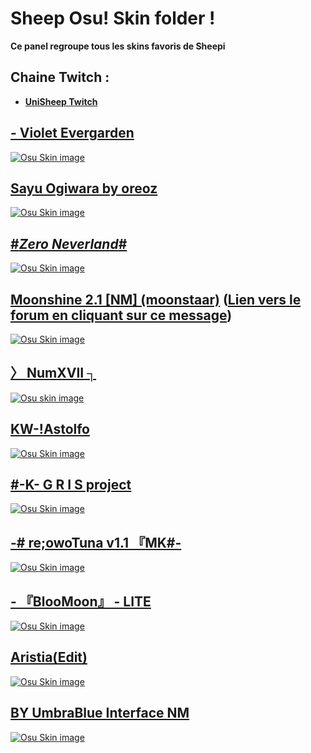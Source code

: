 # Sheep Osu! Skin folder ! 

**Ce panel regroupe tous les skins favoris de Sheepi**

## Chaine Twitch : 
* [**UniSheep Twitch**](https://www.twitch.tv/el_sheepinator)


## [- Violet Evergarden](https://drive.google.com/file/d/1tYcbJCwhF3bgbi2u5PG6tcVt8KwuMHJQ/view?usp=sharing)
[![Osu Skin image](https://i.imgur.com/xN40QEB.png)](https://drive.google.com/file/d/1tYcbJCwhF3bgbi2u5PG6tcVt8KwuMHJQ/view?usp=sharing)

## [Sayu Ogiwara by oreoz](https://drive.google.com/file/d/1gOruF07dvyGYxgHRAhbLuWYJ_6mVvhV_/view?usp=sharing)
[![Osu Skin image](https://i.imgur.com/TfsvINu.png)](https://drive.google.com/file/d/1gOruF07dvyGYxgHRAhbLuWYJ_6mVvhV_/view?usp=sharing)

## [#_Zero Neverland_#](https://drive.google.com/file/d/1hN08u1-d9F9sDahQQmaU5ogoJYu7ncNu/view?usp=sharing)
[![Osu Skin image](https://skimg.osuck.net/3607a0b32226f8070070d89a066d3aa7.webp)](https://drive.google.com/file/d/1hN08u1-d9F9sDahQQmaU5ogoJYu7ncNu/view?usp=sharing)

## [Moonshine 2.1 [NM] (moonstaar)](https://drive.google.com/file/d/1b5_wVDZ1UqKPKaj40732KyMZHxnRR_RU/view?usp=sharing) ([Lien vers le forum en cliquant sur ce message](https://osu.ppy.sh/community/forums/topics/1610388?n=1))
[![Osu Skin image](https://i.ppy.sh/dd32fb4632fc70ddcf5ae409f3ec1b15eb6c78de/68747470733a2f2f696d6775722d617263686976652e7070792e73682f784d576f57596a2e706e67)](https://drive.google.com/file/d/1b5_wVDZ1UqKPKaj40732KyMZHxnRR_RU/view?usp=sharing)

## [〉 NumXVII ┐](https://drive.google.com/file/d/1MgJ-qfBrk0baVZZoh6P0ZLaGkJxnya0e/view?usp=sharing)
[![Osu skin image](https://i.imgur.com/YeURG8C.png)](https://drive.google.com/file/d/1MgJ-qfBrk0baVZZoh6P0ZLaGkJxnya0e/view?usp=sharing)

## [KW-!Astolfo](https://drive.google.com/file/d/1q-ID9y4r1hhzrCZlvsOzwK-SBFci6Frd/view?usp=sharing)
[![Osu Skin image](https://i.imgur.com/dBQq6YB.png)](https://drive.google.com/file/d/1q-ID9y4r1hhzrCZlvsOzwK-SBFci6Frd/view?usp=sharing)

## [#-K- G R I S project](https://drive.google.com/file/d/1KooSEzZS3EN2ttl5s351Q-o4MCV7scbF/view?usp=sharing)
[![Osu Skin image](https://i.imgur.com/iNoM1sJ.png)](https://drive.google.com/file/d/1KooSEzZS3EN2ttl5s351Q-o4MCV7scbF/view?usp=sharing)

## [-# re;owoTuna v1.1 『MK#-](https://drive.google.com/file/d/1JB9LSy9Oz8Ap5Z4pX1u51r0mMWqNDZHe/view?usp=sharing)
[![Osu Skin image](https://i.imgur.com/BenMvgw.png)](https://drive.google.com/file/d/1JB9LSy9Oz8Ap5Z4pX1u51r0mMWqNDZHe/view?usp=sharing)

## [- 『BlooMoon』 - LITE](https://drive.google.com/file/d/1q1wXJ2b7qmuSl3w9tBEYNjs6NwvsaMqY/view?usp=sharing)
[![Osu Skin image](https://i.imgur.com/FzSSI13.png)](https://drive.google.com/file/d/1q1wXJ2b7qmuSl3w9tBEYNjs6NwvsaMqY/view?usp=sharing)

## [Aristia(Edit)](https://drive.google.com/file/d/14qGc1c9qUkxBtFJ6CZZCjCZXyuA0somi/view?usp=sharing)
[![Osu Skin image](https://skimg.osuck.net/e75a9c527198ea46cb5baf6648e11b23.webp)](https://drive.google.com/file/d/14qGc1c9qUkxBtFJ6CZZCjCZXyuA0somi/view?usp=sharing)

## [BY UmbraBlue Interface NM](https://drive.google.com/file/d/1mwJA-g40VyrWoRiElQQiq4XisXKuLiyJ/view?usp=sharing)
[![Osu Skin image](https://i.imgur.com/tlC7wR9.png)](https://drive.google.com/file/d/1mwJA-g40VyrWoRiElQQiq4XisXKuLiyJ/view?usp=sharing)
